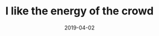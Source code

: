 ---
title: "I like the energy of the crowd"
date: 2019-04-02
related:
  - "especially if their dancing is synchronized"
tags:
  - fragment
---